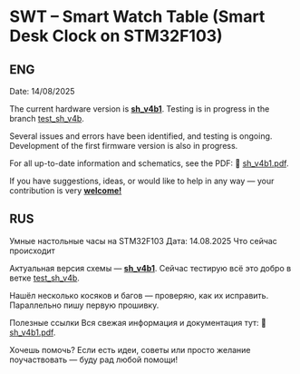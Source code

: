 # SWT – Smart Watch Table (Smart Desk Clock on STM32F103)

## ENG

Date: 14/08/2025

The current hardware version is **[sh_v4b1](https://github.com/Ch-Tima/SWT_DeskClock/blob/test_sh_v4b/sh_v4b1.pdf)**.
Testing is in progress in the branch [test_sh_v4b](https://github.com/Ch-Tima/SWT_DeskClock/tree/test_sh_v4b).

Several issues and errors have been identified, and testing is ongoing. Development of the first firmware version is also in progress.

For all up-to-date information and schematics, see the PDF:
📄 [sh_v4b1.pdf](https://github.com/Ch-Tima/SWT_DeskClock/blob/test_sh_v4b/sh_v4b1.pdf).

If you have suggestions, ideas, or would like to help in any way — your contribution is very **[welcome!](https://github.com/Ch-Tima/SWT_DeskClock/issues)**

## RUS
Умные настольные часы на STM32F103
Дата: 14.08.2025
Что сейчас происходит

Актуальная версия схемы — **[sh_v4b1](https://github.com/Ch-Tima/SWT_DeskClock/blob/test_sh_v4b/sh_v4b1.pdf)**.
Сейчас тестирую всё это добро в ветке [test_sh_v4b](https://github.com/Ch-Tima/SWT_DeskClock/tree/test_sh_v4b).

Нашёл несколько косяков и багов — проверяю, как их исправить.
Параллельно пишу первую прошивку.

Полезные ссылки
Вся свежая информация и документация тут:
📄 [sh_v4b1.pdf](https://github.com/Ch-Tima/SWT_DeskClock/blob/test_sh_v4b/sh_v4b1.pdf).

Хочешь помочь?
Если есть идеи, советы или просто желание поучаствовать — буду рад любой помощи!
